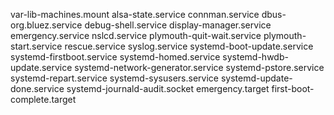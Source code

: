 var-lib-machines.mount
alsa-state.service
connman.service
dbus-org.bluez.service
debug-shell.service
display-manager.service
emergency.service
nslcd.service
plymouth-quit-wait.service
plymouth-start.service
rescue.service
syslog.service
systemd-boot-update.service
systemd-firstboot.service
systemd-homed.service
systemd-hwdb-update.service
systemd-network-generator.service
systemd-pstore.service
systemd-repart.service
systemd-sysusers.service
systemd-update-done.service
systemd-journald-audit.socket
emergency.target
first-boot-complete.target
